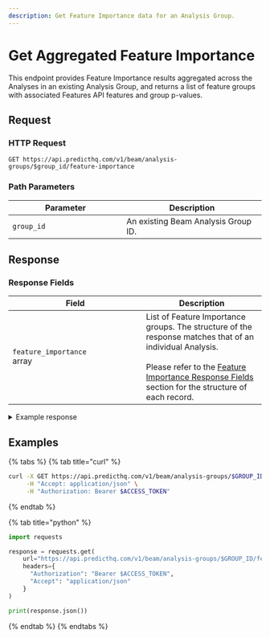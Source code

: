```yaml
---
description: Get Feature Importance data for an Analysis Group.
---
```


# Get Aggregated Feature Importance

This endpoint provides Feature Importance results aggregated across the Analyses in an existing Analysis Group, and returns a list of feature groups with associated Features API features and group p-values.

## Request

### HTTP Request

```http
GET https://api.predicthq.com/v1/beam/analysis-groups/$group_id/feature-importance
```

### Path Parameters

<table><thead><tr><th width="211">Parameter</th><th>Description</th></tr></thead><tbody><tr><td><code>group_id</code></td><td>An existing Beam Analysis Group ID.</td></tr></tbody></table>

## Response

### Response Fields

<table><thead><tr><th width="250">Field</th><th>Description</th></tr></thead><tbody><tr><td><code>feature_importance</code><br>array</td><td>List of Feature Importance groups. The structure of the response matches that of an individual Analysis.<br><br>Please refer to the <a href="../get-feature-importance.md#feature-importance-response-fields">Feature Importance Response Fields</a> section for the structure of each record.</td></tr></tbody></table>

<details>

<summary>Example response</summary>

Below is an example response:

```json
{
    "feature_importance": [
        {
            "feature_group": "school-holidays",
            "features": [
                "phq_rank_school_holidays"
            ],
            "p_value": 0.0236,
            "important": true
        },
        {
            "feature_group": "observances",
            "features": [
                "phq_rank_observances"
            ],
            "p_value": 0.0313,
            "important": true
        },
        {
            "feature_group": "conferences",
            "features": [
                "phq_attendance_conferences"
            ],
            "p_value": 0.0532,
            "important": true
        },
        {
            "feature_group": "community",
            "features": [
                "phq_attendance_community"
            ],
            "p_value": 0.0717,
            "important": true
        },
        {
            "feature_group": "performing-arts",
            "features": [
                "phq_attendance_performing_arts"
            ],
            "p_value": 0.2541,
            "important": false
        },
        {
            "feature_group": "concerts",
            "features": [
                "phq_attendance_concerts"
            ],
            "p_value": 0.3528,
            "important": false
        },
        {
            "feature_group": "academic",
            "features": [
                "phq_rank_academic_exam",
                "phq_rank_academic_holiday"
            ],
            "p_value": 0.6479,
            "important": false
        },
        {
            "feature_group": "expos",
            "features": [
                "phq_attendance_expos"
            ],
            "p_value": 0.7802,
            "important": false
        },
        {
            "feature_group": "festivals",
            "features": [
                "phq_attendance_festivals"
            ],
            "p_value": 0.9684,
            "important": false
        },
        {
            "feature_group": "public-holidays",
            "features": [
                "phq_rank_public_holidays"
            ],
            "p_value": 0.9975,
            "important": false
        },
        {
            "feature_group": "sports",
            "features": [
                "phq_attendance_sports"
            ],
            "p_value": 0.9999,
            "important": false
        }
    ]
}
```

</details>

## Examples

{% tabs %}
{% tab title="curl" %}
```bash
curl -X GET https://api.predicthq.com/v1/beam/analysis-groups/$GROUP_ID/feature-importance \
     -H "Accept: application/json" \
     -H "Authorization: Bearer $ACCESS_TOKEN"
```
{% endtab %}

{% tab title="python" %}
```python
import requests

response = requests.get(
    url="https://api.predicthq.com/v1/beam/analysis-groups/$GROUP_ID/feature-importance",
    headers={
      "Authorization": "Bearer $ACCESS_TOKEN",
      "Accept": "application/json"
    }
)

print(response.json())
```
{% endtab %}
{% endtabs %}
